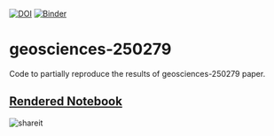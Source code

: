 [![DOI](https://zenodo.org/badge/117629063.svg)](https://zenodo.org/badge/latestdoi/117629063) [![Binder](https://mybinder.org/badge.svg)](https://mybinder.org/v2/gh/epifanio/geosciences-250279/binder?filepath=geosciences-250279.ipynb)

# geosciences-250279
Code to partially reproduce the results of geosciences-250279 paper.

## [Rendered Notebook](http://nbviewer.jupyter.org/gist/epifanio/1ec46faa0ee6c1bcae21682f3c4d6c93)

![shareit](https://nextcloud.epinux.com/index.php/s/W9MLgmkmGxji75Z/download)
